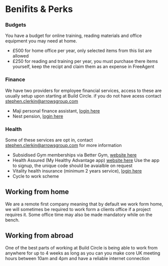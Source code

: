 # Benifits & Perks

### Budgets
You have a budget for online training, reading materials and office equipment you may need at home. 
* £500 for home office per year, only selected items from this list are allowed
* £250 for reading and training per year, you must purchase there items yourself, keep the recipt and claim them as an expense in FreeAgent 
### Finance
We have two providers for employee financial services, access to these are usually setup upon starting at Build Circle. if you do not have acess contact [stephen.clerkin@arrowsgroup.com](mailto:stephen.clerkin@arrowsgroup.com)
* Maji personal finance assistant, [login here](https://portal.maji.io/accounts)
* Nest pension, [login here](https://www.nestpensions.org.uk/schemeweb/NestWeb/faces/public/MUA/pages/loginPage.xhtml)
### Health
Some of these services are opt in, contact [stephen.clerkin@arrowsgroup.com](mailto:stephen.clerkin@arrowsgroup.com) for more information
* Subsidised Gym memberships via Better Gym, [website here](https://www.better.org.uk/#)
* Health Assured (My Healthy Advantage app) [website here](https://www.healthassured.org/) Use the app to signup, the unique code should be avaialble on request
* Vitality health insurance (minimum 2 years service), [login here](https://www.vitality.co.uk/)
* Cycle to work scheme

## Working from home
We are a remote first company meaning that by default we work form home, we will sometimes be required to work form a clients office if a project requires it. Some office time may also be made mandatory while on the bench. 

## Working from abroad
One of the best parts of working at Build Circle is being able to work from anywhere for up to 4 weeks as long as you can you make core UK meeting hours between 10am and 4pm and have a reliable internet connection

